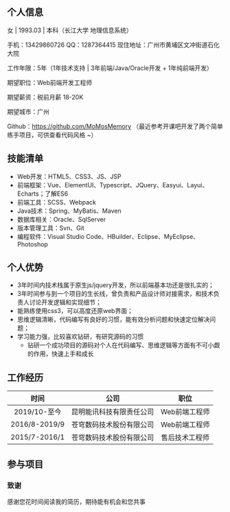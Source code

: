 ## 个人信息

女	| 1993.03	|	本科（长江大学 地理信息系统）

手机：13429860726		QQ：1287364415		现住地址：广州市黄埔区文冲街道石化大院

工作年限：5年（1年技术支持 | 3年前端/Java/Oracle开发 + 1年纯前端开发）

期望职位：Web前端开发工程师

期望薪资：税前月薪 18-20K

期望城市：广州

Github：https://github.com/MoMosMemory （最近参考开课吧开发了两个简单练手项目，可供查看代码风格 ~）



## 技能清单

- Web开发：HTML5、CSS3、JS、JSP
- 前端框架：Vue、ElementUI、Typescript、JQuery、Easyui、Layui、Echarts；了解ES6
- 前端工具：SCSS、Webpack
- Java技术：Spring、MyBatis、Maven
- 数据库相关：Oracle、SqlServer
- 版本管理工具：Svn、Git
- 编程软件：Visual Studio Code、HBuilder、Eclipse、MyEclipse、Photoshop



## 个人优势

- 3年时间内技术栈属于原生js/jquery开发，所以前端基本功还是很扎实的；
- 3年时间参与到一个项目的生长线，曾负责和产品设计师对接需求，和技术负责人讨论开发逻辑和实现细节；
- 能熟练使用css3，可以高度还原web界面；
- 思维逻辑清晰，代码编写有良好的习惯，能有效分析问题和快速定位解决问题；
- 学习能力强，比较喜欢钻研，有研究源码的习惯
  - 钻研一个成功项目的源码对个人在代码编写、思维逻辑等方面有不可小觑的作用，快速上手和成长



## 工作经历

|     时间      |           公司           |      职位      |
| :-----------: | :----------------------: | :------------: |
| 2019/10-至今  | 昆明能讯科技有限责任公司 | Web前端工程师  |
| 2016/8-2019/9 | 苍穹数码技术股份有限公司 | Web前端工程师  |
| 2015/7-2016/1 | 苍穹数码技术股份有限公司 | 售后技术工程师 |



## 参与项目







### 致谢

感谢您花时间阅读我的简历，期待能有机会和您共事





